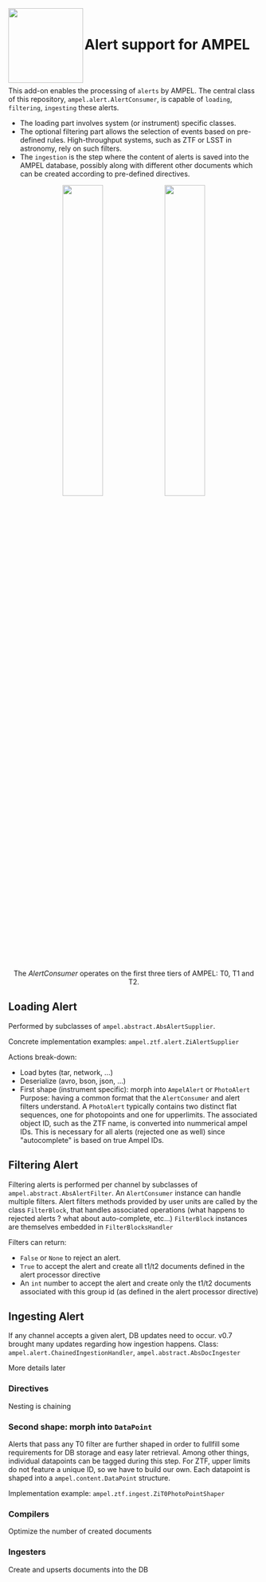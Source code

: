 <img align="left" src="https://desycloud.desy.de/index.php/s/mWtE987dgK4NdFc/preview" width="150" height="150"/>  
<br>

# Alert support for AMPEL

<br><br>

This add-on enables the processing of `alerts` by AMPEL.
The central class of this repository, `ampel.alert.AlertConsumer`,
is capable of `loading`, `filtering`, `ingesting` these alerts.

- The loading part involves system (or instrument) specific classes.
- The optional filtering part allows the selection of events based on pre-defined rules. 
High-throughput systems, such as ZTF or LSST in astronomy, rely on such filters.
- The `ingestion` is the step where the content of alerts is saved into the AMPEL database, possibly along with different other documents which can be created according to pre-defined directives.

<p align="center">
  <img src="https://desycloud.desy.de/index.php/s/fiLRCFZtbTkeCtj/preview" width="40%" />
  <img src="https://desycloud.desy.de/index.php/s/EBacs5bbApzpwDr/preview" width="40%" />  
</p>

<p align="center">
  The <i>AlertConsumer</i> operates on the first three tiers of AMPEL: T0, T1 and T2.
</p>


## Loading Alert 

Performed by subclasses of `ampel.abstract.AbsAlertSupplier`.

Concrete implementation examples: `ampel.ztf.alert.ZiAlertSupplier`

Actions break-down:

- Load bytes (tar, network, ...)
- Deserialize (avro, bson, json, ...)
- First shape (instrument specific): morph into `AmpelAlert` or `PhotoAlert` Purpose: having a common format that the `AlertConsumer` and alert filters understand. A `PhotoAlert` typically contains two distinct flat sequences, one for photopoints and one for upperlimits. The associated object ID, such as the ZTF name, is converted into nummerical ampel IDs. This is necessary for all alerts (rejected one as well) since "autocomplete" is based on true Ampel IDs.


## Filtering Alert 

Filtering alerts is performed per channel by subclasses of `ampel.abstract.AbsAlertFilter`.
An `AlertConsumer` instance can handle multiple filters.
Alert filters methods provided by user units are called by the class `FilterBlock`,
that handles associated operations (what happens to rejected alerts ? what about auto-complete, etc...) 
`FilterBlock` instances are themselves embedded in `FilterBlocksHandler`

Filters can return:
  - `False` or `None` to reject an alert.
  - `True` to accept the alert and create all t1/t2 documents defined in the alert processor directive
  - An `int` number to accept the alert and create only the t1/t2 documents associated with this group id (as defined in the alert processor directive)

## Ingesting Alert 

If any channel accepts a given alert, DB updates need to occur.
v0.7 brought many updates regarding how ingestion happens.
Class: `ampel.alert.ChainedIngestionHandler`, `ampel.abstract.AbsDocIngester`

More details later

### Directives
Nesting is chaining

### Second shape: morph into `DataPoint`

Alerts that pass any T0 filter are further shaped in order to fullfill
some requirements for DB storage and easy later retrieval.
Among other things, individual datapoints can be tagged during this step.
For ZTF, upper limits do not feature a unique ID, so we have to build our own.
Each datapoint is shaped into a `ampel.content.DataPoint` structure.

Implementation example: `ampel.ztf.ingest.ZiT0PhotoPointShaper`

### Compilers
Optimize the number of created documents

### Ingesters
Create and upserts documents into the DB
